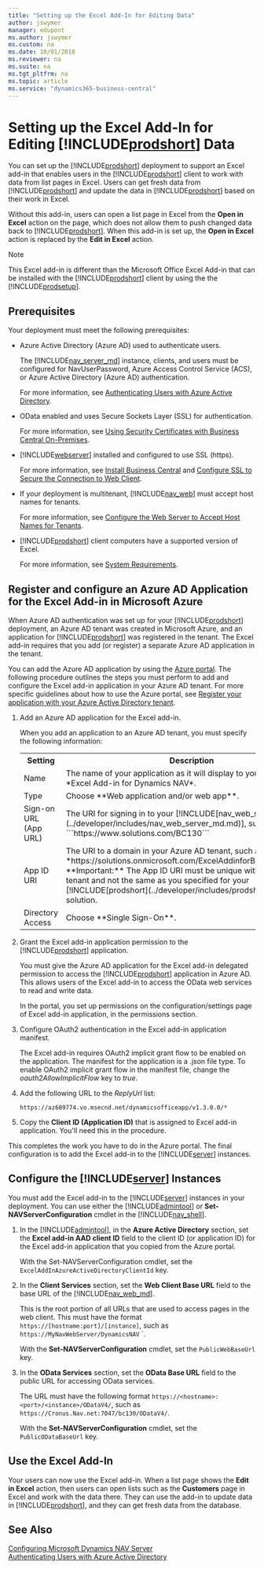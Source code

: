 ```yaml
---
title: "Setting up the Excel Add-In for Editing Data"
author: jswymer
manager: edupont
ms.author: jswymer
ms.custom: na
ms.date: 10/01/2018
ms.reviewer: na
ms.suite: na
ms.tgt_pltfrm: na
ms.topic: article
ms.service: "dynamics365-business-central"
---
```

# Setting up the Excel Add-In for Editing [!INCLUDE[prodshort](../developer/includes/prodshort.md)] Data
You can set up the [!INCLUDE[prodshort](../developer/includes/prodshort.md)] deployment to support an Excel add-in that enables users in the [!INCLUDE[prodshort](../developer/includes/prodshort.md)] client to work with data from list pages in Excel. Users can get fresh data from [!INCLUDE[prodshort](../developer/includes/prodshort.md)] and update the data in [!INCLUDE[prodshort](../developer/includes/prodshort.md)] based on their work in Excel.

Without this add-in, users can open a list page in Excel from the **Open in Excel** action on the page, which does not allow them to push changed data back to [!INCLUDE[prodshort](../developer/includes/prodshort.md)]. When this add-in is set up, the **Open in Excel** action is replaced by the **Edit in Excel** action.

>[!NOTE]
>This Excel add-in is different than the Microsoft Office Excel Add-in that can be installed with  the [!INCLUDE[prodshort](../developer/includes/prodshort.md)] client by using the the [!INCLUDE[prodsetup](../developer/includes/prodsetup.md)].

## Prerequisites
Your deployment must meet the following prerequisites:

-   Azure Active Directory (Azure AD) used to authenticate users.

    The [!INCLUDE[nav_server_md](../developer/includes/nav_server_md.md)] instance, clients, and users must be configured for NavUserPassword, Azure Access Control Service (ACS), or Azure Active Directory (Azure AD) authentication.

    For more information, see [Authenticating Users with Azure Active Directory](Authenticating-Users-with-Azure-Active-Directory.md).  
-   OData enabled and uses Secure Sockets Layer (SSL) for authentication.

    For more information, see [Using Security Certificates with Business Central On-Premises](../deployment/implement-security-certificates-production-environment.md).  

-   [!INCLUDE[webserver](../developer/includes/webserver.md)] installed and configured to use SSL (https).

    For more information, see [Install Business Central](../deployment/install-using-setup.md) and [Configure SSL to Secure the Connection to Web Client](../deployment/Configure-SSL-web-client-connection.md).

-   If your deployment is multitenant, [!INCLUDE[nav_web](../developer/includes/nav_web_md.md)] must accept host names for tenants.

    For more information, see [Configure the Web Server to Accept Host Names for Tenants](configure-web-server-to-accept-host-names-for-tenants.md).  

- [!INCLUDE[prodshort](../developer/includes/prodshort.md)] client computers have a supported version of Excel.

    For more information, see [System Requirements](../deployment/System-Requirement-business-central.md#WebClient).

## Register and configure an Azure AD Application for the Excel Add-in in Microsoft Azure
When Azure AD authentication was set up for your [!INCLUDE[prodshort](../developer/includes/prodshort.md)] deployment, an Azure AD tenant was created in Microsoft Azure, and an application for [!INCLUDE[prodshort](../developer/includes/prodshort.md)] was registered in the tenant. The Excel add-in requires that you add (or register) a separate Azure AD application in the tenant.

You can add the Azure AD application by using the [Azure portal](http://go.microsoft.com/fwlink/?LinkID=317944). The following procedure outlines the steps you must perform to add and configure the Excel add-in application in your Azure AD tenant. For more specific guidelines about how to use the Azure portal, see [Register your application with your Azure Active Directory tenant](https://docs.microsoft.com/en-us/azure/active-directory/active-directory-app-registration).

1.  Add an Azure AD application for the Excel add-in.

    When you add an application to an Azure AD tenant, you must specify the following information:  

    <table>
    <tr>
    <th>Setting</th>
    <th>Description</th>
    </tr>
    <tr>
    <td>Name</td>
    <td>The name of your application as it will display to your users, such as *Excel Add-in for Dynamics NAV*.</td>
    </tr>
    <tr>
    <td>Type</td>
    <td>Choose **Web application and/or web app**.</td>
    </tr>
    <tr>
    <td>Sign-on URL (App URL)</td>
    <td>The URI for signing in to your [!INCLUDE[nav_web_server](../developer/includes/nav_web_server_md.md)], such as ```https://www.solutions.com/BC130``` </td>
    </tr>
    <tr>
    <td>App ID URI</td>
    <td>The URI to a domain in your Azure AD tenant, such as *https://solutions.onmicrosoft.com/ExcelAddinforBusinessCentral*. **Important:**  The App ID URI must be unique within the Azure AD tenant and not the same as you specified for your [!INCLUDE[prodshort](../developer/includes/prodshort.md)] solution.</td>
    </tr>
    <tr>
    <td>Directory Access</td>
    <td>Choose **Single Sign-On**.</td>
    </tr>
    </table>

2.  Grant the Excel add-in application permission to the [!INCLUDE[prodshort](../developer/includes/prodshort.md)] application.

    You must give the Azure AD application for the Excel add-in delegated permission to access the [!INCLUDE[prodshort](../developer/includes/prodshort.md)] application in Azure AD. This allows users of the Excel add-in to access the OData web services to read and write data.  

    In the portal, you set up permissions on the configuration/settings page of Excel add-in application, in the permissions section.  

3.  Configure OAuth2 authentication in the Excel add-in application manifest.

    The Excel add-in requires OAuth2 implicit grant flow to be enabled on the application. The manifest for the application is a .json file type. To enable OAuth2 implicit grant flow in the manifest file, change the *oauth2AllowImplicitFlow* key to *true*.

4. Add the following URL to the *ReplyUrl* list:

    ```  
    https://az689774.vo.msecnd.net/dynamicsofficeapp/v1.3.0.0/*
    ```  

5.  Copy the **Client ID (Application ID)** that is assigned to Excel add-in application. You'll need this in the procedure.

This completes the work you have to do in the Azure portal. The final configuration is to add the Excel add-in to the [!INCLUDE[server](../developer/includes/server.md)] instances.

## Configure the [!INCLUDE[server](../developer/includes/server.md)] Instances
You must add the Excel add-in to the [!INCLUDE[server](../developer/includes/server.md)] instances in your deployment. You can use either the [!INCLUDE[admintool](../developer/includes/admintool.md)] or **Set-NAVServerConfiguration** cmdlet in the [!INCLUDE[nav_shell](../developer/includes/nav_shell_md.md)].

1.  In the [!INCLUDE[admintool](../developer/includes/admintool.md)], in the **Azure Active Directory** section, set the **Excel add-in AAD client ID** field to the client ID (or application ID) for the Excel add-in application that you copied from the Azure portal.

    With the Set-NAVServerConfiguration cmdlet, set the ```ExcelAddInAzureActiveDirectoryClientId``` key.

2.  In the **Client Services** section, set the **Web Client Base URL** field to the base URL of the [!INCLUDE[nav_web_md](../developer/includes/nav_web_md.md)].

	This is the root portion of all URLs that are used to access pages in the web client. This must have the format ```https://[hostname:port]/[instance]```, such as ```https://MyNavWebServer/DynamicsNAV``` `.

    With the **Set-NAVServerConfiguration** cmdlet, set the ```PublicWebBaseUrl``` key.

3.  In the **OData Services** section, set the **OData Base URL** field to the public URL for accessing OData services.

    The URL must have the following format ```https://<hostname>:<port>/<instance>/ODataV4/```, such as ```https://Cronus.Nav.net:7047/bc130/ODataV4/```.

    With the **Set-NAVServerConfiguration** cmdlet, set the ```PublicODataBaseUrl``` key.

## Use the Excel Add-In
Your users can now use the Excel add-in. When a list page shows the **Edit in Excel** action, then users can open lists such as the **Customers** page in Excel and work with the data there. They can use the add-in to update data in [!INCLUDE[prodshort](../developer/includes/prodshort.md)], and they can get fresh data from the database.  

<!-- > [!NOTE]  
>  The pages that your users want to work on in Excel must be published as web services. -->

## See Also
[Configuring Microsoft Dynamics NAV Server](configure-server-instance.md)  
[Authenticating Users with Azure Active Directory](Authenticating-Users-with-Azure-Active-Directory.md)  
